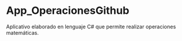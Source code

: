 # App_OperacionesGithub
Aplicativo elaborado en lenguaje C# que permite realizar operaciones matemáticas.
